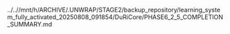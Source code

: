 ../..//mnt/h/ARCHIVE/.UNWRAP/STAGE2/backup_repository/learning_system_fully_activated_20250808_091854/DuRiCore/PHASE6_2_5_COMPLETION_SUMMARY.md